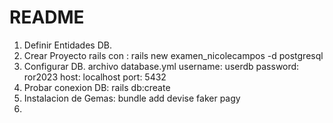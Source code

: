 # README

1. Definir Entidades DB.
2. Crear Proyecto rails con :
	rails new examen_nicolecampos -d postgresql
3. Configurar DB. archivo database.yml 
   username: userdb
   password: ror2023
   host: localhost
   port: 5432
4. Probar conexion DB:
	rails db:create
5. Instalacion de Gemas:
	bundle add devise faker pagy 
6. 
